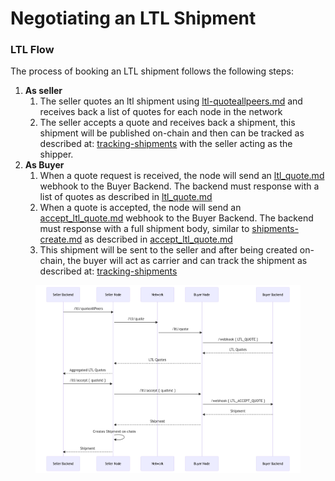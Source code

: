 # Negotiating an LTL Shipment

### LTL Flow

The process of booking an LTL shipment follows the following steps:

1. **As seller**
   1. The seller quotes an ltl shipment using [ltl-quoteallpeers.md](ltl-quoteallpeers.md "mention") and receives back a list of quotes for each node in the network
   2. The seller accepts a quote and receives back a shipment, this shipment will be published on-chain and then can be tracked as described at: [tracking-shipments](../../tracking-shipments/ "mention") with the seller acting as the shipper.
2. **As Buyer**
   1. When a quote request is received, the node will send an [ltl\_quote.md](../../../webhooks/ltl-negotiations/ltl\_quote.md "mention") webhook to the Buyer Backend.  The backend must response with a list of quotes as described in [ltl\_quote.md](../../../webhooks/ltl-negotiations/ltl\_quote.md "mention")
   2. When a quote is accepted, the node will send an [accept\_ltl\_quote.md](../../../webhooks/ltl-negotiations/accept\_ltl\_quote.md "mention") webhook to the Buyer Backend.  The backend must response with a full shipment body, similar to [shipments-create.md](../managing-an-ftl-shipment/shipments-create.md "mention") as described in [accept\_ltl\_quote.md](../../../webhooks/ltl-negotiations/accept\_ltl\_quote.md "mention")
   3. This shipment will be sent to the seller and after being created on-chain, the buyer will act as carrier and can track the shipment as described at: [tracking-shipments](../../tracking-shipments/ "mention")

<figure><img src="../../../../../.gitbook/assets/image (1).png" alt=""><figcaption></figcaption></figure>
